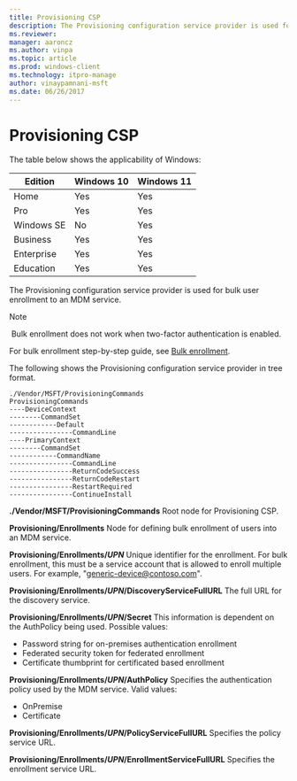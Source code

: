 ```yaml
---
title: Provisioning CSP
description: The Provisioning configuration service provider is used for bulk user enrollment to an MDM service.
ms.reviewer: 
manager: aaroncz
ms.author: vinpa
ms.topic: article
ms.prod: windows-client
ms.technology: itpro-manage
author: vinaypamnani-msft
ms.date: 06/26/2017
---
```


# Provisioning CSP

The table below shows the applicability of Windows:

|Edition|Windows 10|Windows 11|
|--- |--- |--- |
|Home|Yes|Yes|
|Pro|Yes|Yes|
|Windows SE|No|Yes|
|Business|Yes|Yes|
|Enterprise|Yes|Yes|
|Education|Yes|Yes|

The Provisioning configuration service provider is used for bulk user enrollment to an MDM service.

> [!NOTE]
> Bulk enrollment does not work when two-factor authentication is enabled.

For bulk enrollment step-by-step guide, see [Bulk enrollment](../bulk-enrollment-using-windows-provisioning-tool.md).

The following shows the Provisioning configuration service provider in tree format.

```
./Vendor/MSFT/ProvisioningCommands
ProvisioningCommands
----DeviceContext
--------CommandSet
------------Default
----------------CommandLine
----PrimaryContext
--------CommandSet
------------CommandName
----------------CommandLine
----------------ReturnCodeSuccess
----------------ReturnCodeRestart
----------------RestartRequired
----------------ContinueInstall
```

<a href="" id="--vendor-msft"></a>**./Vendor/MSFT/ProvisioningCommands**
Root node for Provisioning CSP.

<a href="" id="provisioning-enrollments"></a>**Provisioning/Enrollments**
Node for defining bulk enrollment of users into an MDM service.

<a href="" id="provisioning-enrollments-upn"></a>**Provisioning/Enrollments/_UPN_**
Unique identifier for the enrollment. For bulk enrollment, this must be a service account that is allowed to enroll multiple users. For example, "generic-device@contoso.com".

<a href="" id="provisioning-enrollments-upn-discoveryservicefullurl"></a>**Provisioning/Enrollments/*UPN*/DiscoveryServiceFullURL**
The full URL for the discovery service.

<a href="" id="provisioning-enrollments-upn-secret"></a>**Provisioning/Enrollments/*UPN*/Secret**
This information is dependent on the AuthPolicy being used. Possible values:

- Password string for on-premises authentication enrollment
- Federated security token for federated enrollment
- Certificate thumbprint for certificated based enrollment

<a href="" id="provisioning-enrollments-upn-authpolicy"></a>**Provisioning/Enrollments/*UPN*/AuthPolicy**
Specifies the authentication policy used by the MDM service. Valid values:

- OnPremise
- Certificate

<a href="" id="provisioning-enrollments-upn-policyservicefullurl"></a>**Provisioning/Enrollments/*UPN*/PolicyServiceFullURL**
Specifies the policy service URL.

<a href="" id="provisioning-enrollments-upn-enrollmentservicefullurl"></a>**Provisioning/Enrollments/*UPN*/EnrollmentServiceFullURL**
Specifies the enrollment service URL.
